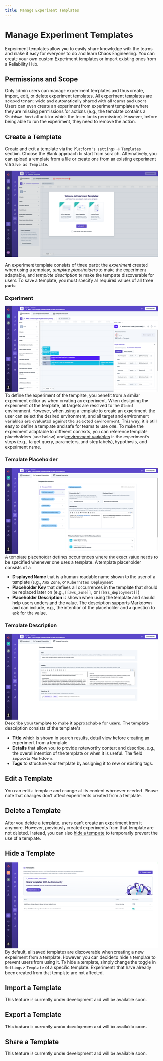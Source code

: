 ```yaml
---
title: Manage Experiment Templates
---
```


# Manage Experiment Templates
Experiment templates allow you to easily share knowledge with the teams and make it easy for everyone to do and learn Chaos Engineering.
You can create your own custom Experiment templates or import existing ones from a Reliability Hub.

## Permissions and Scope
Only admin users can manage experiment templates and thus create, import, edit, or delete experiment templates.
All experiment templates are scoped tenant-wide and automatically shared with all teams and users.
Users can even create an experiment from experiment templates where they are missing permissions for actions (e.g., the template contains a `Shutdown host` attack for which the team lacks permission).
However, before being able to run the experiment, they need to remove the action.

## Create a Template
Create and edit a template via the `Platform's settings` -> `Templates` section.
Choose the Blank approach to start from scratch.
Alternatively, you can upload a template from a file or create one from an existing experiment via `Save as Template`.

![The template editor's welcome screen](template-editor.png)


An experiment template consists of three parts: the *experiment* created when using a template, *template placeholders* to make the experiment adaptable, and *template description* to make the template discoverable for users.
To save a template, you must specify all required values of all three parts.

### Experiment
![Template's experiment editor](template-editor-experiment.png)
To define the experiment of the template, you benefit from a similar experiment editor as when creating an experiment.
When designing the experiment of the template, all targets are resolved to the `Global` environment.
However, when using a template to create an experiment, the user can select the desired environment, and all target and environment variables are evaluated against the selected environment.
This way, it is still easy to define a template and safe for teams to use one.
To make the experiment adaptable to different contexts, you can reference template placeholders (see below) and [environment variables](/use-steadybit/experiments/design.md#basic-elements) in the experiment's steps (e.g., target query, parameters, and step labels), hypothesis, and experiment name.

### Template Placeholder
![Template's placeholder](template-editor-placeholder.png)
A template placeholder defines occurrences where the exact value needs to be specified whenever one uses a template.
A template placeholder consists of a
- **Displayed Name** that is a human-readable name shown to the user of a template (e.g., `AWS Zone`, or `Kubernetes Deployment`
- **Placeholder Key** that defines all occurrences in the template that should be replaced later on (e.g., `[[aws_zone]]`, or `[[k8s_deployment]]`)
- **Placeholder Description** is shown when using the template and should help users understand the value.
The description supports Markdown and can include, e.g., the intention of the placeholder and a question to ask for the value.

### Template Description
![Template's description](template-editor-description.png)
Describe your template to make it approachable for users.
The template description consists of the template's
- **Title** which is shown in search results, detail view before creating an experiment from a template
- **Details** that allow you to provide noteworthy context and describe, e.g., the overall intention of the template or when it is useful.
The field supports Markdown.
- **Tags** to structure your template by assigning it to new or existing tags.

## Edit a Template
You can edit a template and change all its content whenever needed.
Please note that changes don't affect experiments created from a template.

## Delete a Template
After you delete a template, users can't create an experiment from it anymore.
However, previously created experiments from that template are not deleted.
Instead, you can also [hide a template](#hide-a-template) to temporarily prevent the use of a template.

## Hide a Template
![Template list provide capability to hide templates](template-hide.png)
By default, all saved templates are discoverable when creating a new experiment from a template.
However, you can decide to hide a template to prevent users from using it.
To hide a template, simply change the toggle in `Settings`> `Template` of a specific template.
Experiments that have already been created from that template are not affected.

## Import a Template
This feature is currently under development and will be available soon.

## Export a Template
This feature is currently under development and will be available soon.

## Share a Template
This feature is currently under development and will be available soon.